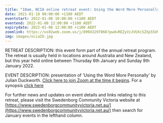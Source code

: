 ```yaml
---
title: "10am, NCIA online retreat event: Using the Word More Personally, by Julian Duckworth"
date: 2021-01-18 00:00:00 +1100 AEDT
eventstart: 2022-01-08 10:00:00 +1100 AEDT
eventend: 2022-01-08 12:00:00 +1100 AEDT
expirydate: 2022-01-08 12:00:00 +1100 AEDT
zoomlink: https://us02web.zoom.us/j/89943297066?pwd=REZyVzJVUXc5ZXp5SU9IN2tGY1BzQT09
img: images/nciaID.jpg
---
```


RETREAT DESCRIPTION: this event form part of the annual retreat program. The retreat is usually held in locations around Australia and New Zealand, but this year held online between Thursday 6th January and Sunday 9th January 2022.

EVENT DESCRIPTION: presentation of 'Using the Word More Personally' by Julian Duckworth. [Click here to join Zoom at the time it begins](https://us02web.zoom.us/j/89943297066?pwd=REZyVzJVUXc5ZXp5SU9IN2tGY1BzQT09). For a synopsis [click here](https://static.swedenborg.com.au/pdf/fliers/ncia202201081000.pdf)

For further news and updates on event details and links relating to this retreat, please visit the Swedenborg Community Victoria website at [https://www.swedenborgcommunityvictoria.net.au/](https://www.swedenborgcommunityvictoria.net.au/) then search for January events in the lefthand column.
